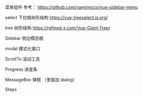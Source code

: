 菜单组件 参考： https://github.com/yaminncco/vue-sidebar-menu

select 下拉框树形结构  https://vue-treeselect.js.org/ 

tree 树形结构  https://refined-x.com/Vue-Giant-Tree/

Sidebar 侧边模态框 

modal 模式化窗口

ScrollTo 滚动工具

Progress 进度条

MessageBox 弹框 （里面加 dialog）

Steps 

